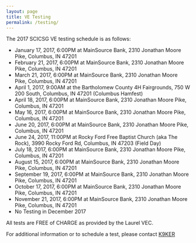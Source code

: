 ```yaml
---
layout: page
title: VE Testing
permalink: /testing/
---
```


The 2017 SCICSG VE testing schedule  is as follows:

*  January 17, 2017, 6:00PM at MainSource Bank, 2310 Jonathan Moore Pike, Columbus, IN 47201
*  February 21, 2017, 6:00PM at MainSource Bank, 2310 Jonathan Moore Pike, Columbus, IN 47201
*  March 21, 2017, 6:00PM at MainSource Bank, 2310 Jonathan Moore Pike, Columbus, IN 47201
*  April 1, 2017, 9:00AM at the Bartholomew County 4H Fairgrounds, 750 W 200 South, Columbus, IN 47201 (Columbus Hamfest)
*  April 18, 2017, 6:00PM at MainSource Bank, 2310 Jonathan Moore Pike, Columbus, IN 47201
*  May 16, 2017, 6:00PM at MainSource Bank, 2310 Jonathan Moore Pike, Columbus, IN 47201
*  June 20, 2017, 6:00PM at MainSource Bank, 2310 Jonathan Moore Pike, Columbus, IN 47201
*  June 24, 2017, 11:00PM at Rocky Ford Free Baptist Church (aka The Rock), 3990 Rocky Ford Rd, Columbus, IN 47203 (Field Day)
*  July 18, 2017, 6:00PM at MainSource Bank, 2310 Jonathan Moore Pike, Columbus, IN 47201
*  August 15, 2017, 6:00PM at MainSource Bank, 2310 Jonathan Moore Pike, Columbus, IN 47201
*  September 19, 2017, 6:00PM at MainSource Bank, 2310 Jonathan Moore Pike, Columbus, IN 47201
*  October 17, 2017, 6:00PM at MainSource Bank, 2310 Jonathan Moore Pike, Columbus, IN 47201
*  November 21, 2017, 6:00PM at MainSource Bank, 2310 Jonathan Moore Pike, Columbus, IN 47201
*  No Testing in December 2017

All tests are FREE of CHARGE as provided by the Laurel VEC.

For additional information or to schedule a test, please contact [K9KER](mailto:k9ker@comcast.net)